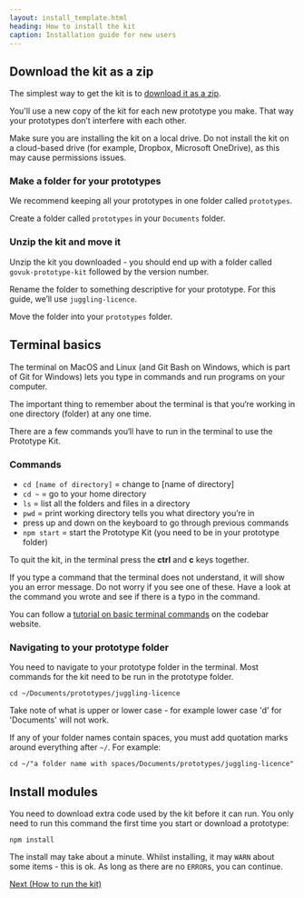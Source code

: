 ```yaml
---
layout: install_template.html
heading: How to install the kit
caption: Installation guide for new users
---
```


## Download the kit as a zip

The simplest way to get the kit is to <a href="../download" data-link="download">download it as a zip</a>.

You'll use a new copy of the kit for each new prototype you make. That way your prototypes don’t interfere with each other.

Make sure you are installing the kit on a local drive. Do not install the kit on a cloud-based drive (for example, Dropbox, Microsoft OneDrive), as this may cause permissions issues.

### Make a folder for your prototypes

We recommend keeping all your prototypes in one folder called `prototypes`.

Create a folder called `prototypes` in your `Documents` folder.

### Unzip the kit and move it

Unzip the kit you downloaded - you should end up with a folder called `govuk-prototype-kit` followed by the version number.

Rename the folder to something descriptive for your prototype. For this guide, we’ll use `juggling-licence`.

Move the folder into your `prototypes` folder.

## Terminal basics

The terminal on MacOS and Linux (and Git Bash on Windows, which is part of Git for Windows) lets you type in commands and run programs on your computer. 

The important thing to remember about the terminal is that you‘re working in one directory (folder) at any one time.

There are a few commands you‘ll have to run in the terminal to use the Prototype Kit.

### Commands

* `cd [name of directory]`  = change to [name of directory]
* `cd ~`  = go to your home directory
* `ls` = list all the folders and files in a directory
* `pwd` = print working directory tells you what directory you’re in 
* press up and down on the keyboard to go through previous commands
* `npm start`  = start the Prototype Kit (you need to be in your prototype folder) 

To quit the kit, in the terminal press the <b>ctrl</b> and <b>c</b> keys together.

If you type a command that the terminal does not understand, it will show you an error message. Do not worry if you see one of these. Have a look at the command you wrote and see if there is a typo in the command.

You can follow a [tutorial on basic terminal commands](https://tutorials.codebar.io/command-line/introduction/tutorial.html) on the codebar website.

### Navigating to your prototype folder

You need to navigate to your prototype folder in the terminal. Most commands for the kit need to be run in the prototype folder.

```
cd ~/Documents/prototypes/juggling-licence
```

Take note of what is upper or lower case - for example lower case 'd' for 'Documents' will not work.

If any of your folder names contain spaces, you must add quotation marks around everything after `~/`. For example:

```
cd ~/"a folder name with spaces/Documents/prototypes/juggling-licence"
```

## Install modules

You need to download extra code used by the kit before it can run. You only need to run this command the first time you start or download a prototype:

```
npm install
```
The install may take about a minute. Whilst installing, it may `WARN` about some items - this is ok. As long as there are no `ERROR`s, you can continue.


<a href="run-the-kit" class="button">Next (How to run the kit)</a>
